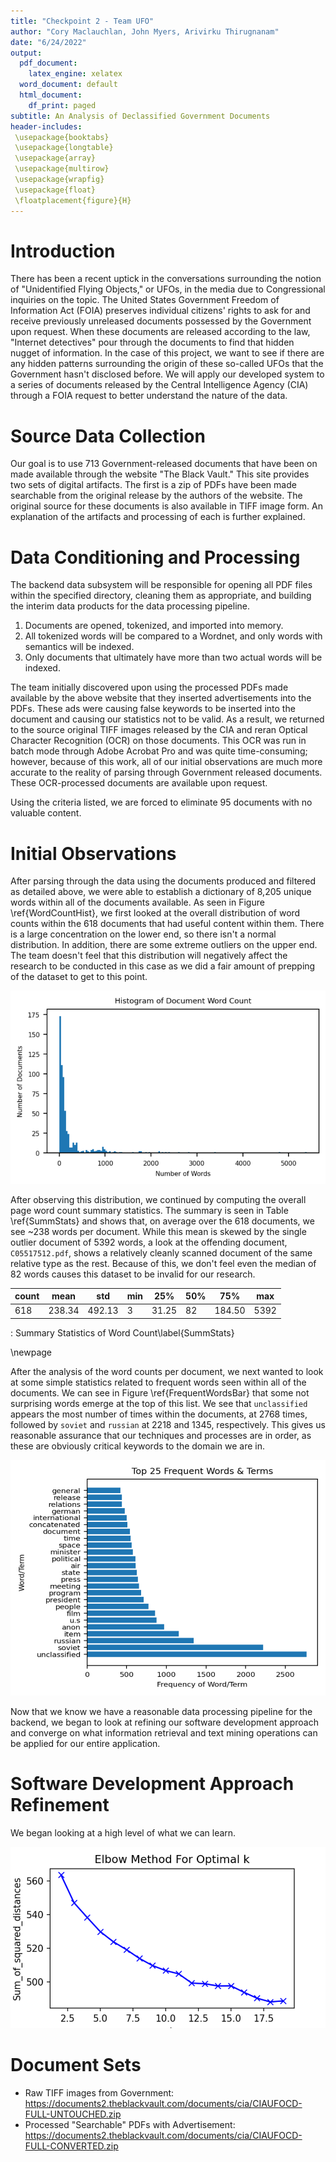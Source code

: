 ```yaml
---
title: "Checkpoint 2 - Team UFO"
author: "Cory Maclauchlan, John Myers, Arivirku Thirugnanam"
date: "6/24/2022"
output:
  pdf_document:
    latex_engine: xelatex
  word_document: default
  html_document:
    df_print: paged
subtitle: An Analysis of Declassified Government Documents
header-includes:
 \usepackage{booktabs}
 \usepackage{longtable}
 \usepackage{array}
 \usepackage{multirow}
 \usepackage{wrapfig}
 \usepackage{float}
 \floatplacement{figure}{H}
---
```


# Introduction

There has been a recent uptick in the conversations surrounding the notion of "Unidentified Flying Objects," or UFOs, in the media due to Congressional inquiries on the topic. The United States Government Freedom of Information Act (FOIA) preserves individual citizens' rights to ask for and receive previously unreleased documents possessed by the Government upon request. When these documents are released according to the law, "Internet detectives" pour through the documents to find that hidden nugget of information. In the case of this project, we want to see if there are any hidden patterns surrounding the origin of these so-called UFOs that the Government hasn't disclosed before. We will apply our developed system to a series of documents released by the Central Intelligence Agency (CIA) through a FOIA request to better understand the nature of the data.

# Source Data Collection

Our goal is to use 713 Government-released documents that have been on made available through the website "The Black Vault." This site provides two sets of digital artifacts. The first is a zip of PDFs have been made searchable from the original release by the authors of the website. The original source for these documents is also available in TIFF image form. An explanation of the artifacts and processing of each is further explained.

# Data Conditioning and Processing

The backend data subsystem will be responsible for opening all PDF files within the specified directory, cleaning them as appropriate, and building the interim data products for the data processing pipeline.

1.  Documents are opened, tokenized, and imported into memory.
2.  All tokenized words will be compared to a Wordnet, and only words with semantics will be indexed.
3.  Only documents that ultimately have more than two actual words will be indexed.

The team initially discovered upon using the processed PDFs made available by the above website that they inserted advertisements into the PDFs. These ads were causing false keywords to be inserted into the document and causing our statistics not to be valid. As a result, we returned to the source original TIFF images released by the CIA and reran Optical Character Recognition (OCR) on those documents. This OCR was run in batch mode through Adobe Acrobat Pro and was quite time-consuming; however, because of this work, all of our initial observations are much more accurate to the reality of parsing through Government released documents. These OCR-processed documents are available upon request.

Using the criteria listed, we are forced to eliminate 95 documents with no valuable content.

# Initial Observations

After parsing through the data using the documents produced and filtered as detailed above, we were able to establish a dictionary of 8,205 unique words within all of the documents available. As seen in Figure \ref{WordCountHist}, we first looked at the overall distribution of word counts within the 618 documents that had useful content within them. There is a large concentration on the lower end, so there isn't a normal distribution. In addition, there are some extreme outliers on the upper end. The team doesn't feel that this distribution will negatively affect the research to be conducted in this case as we did a fair amount of prepping of the dataset to get to this point.

![Histogram of Word Count\label{WordCountHist}](./images/WordCountHist.png)

After observing this distribution, we continued by computing the overall page word count summary statistics. The summary is seen in Table \ref{SummStats} and shows that, on average over the 618 documents, we see \~238 words per document. While this mean is skewed by the single outlier document of 5392 words, a look at the offending document, `C05517512.pdf`, shows a relatively cleanly scanned document of the same relative type as the rest. Because of this, we don't feel even the median of 82 words causes this dataset to be invalid for our research.

| count | mean   | std    | min | 25%   | 50% | 75%    | max  |
|-------|--------|--------|-----|-------|-----|--------|------|
| 618   | 238.34 | 492.13 | 3   | 31.25 | 82  | 184.50 | 5392 |

: Summary Statistics of Word Count\label{SummStats}

\newpage

After the analysis of the word counts per document, we next wanted to look at some simple statistics related to frequent words seen within all of the documents. We can see in Figure \ref{FrequentWordsBar} that some not surprising words emerge at the top of this list. We see that `unclassified` appears the most number of times within the documents, at 2768 times, followed by `soviet` and `russian` at 2218 and 1345, respectively. This gives us reasonable assurance that our techniques and processes are in order, as these are obviously critical keywords to the domain we are in.

![Top 25 Frequent Words\label{FrequentWordsBar}](./images/FrequentWordsBar.png)

Now that we know we have a reasonable data processing pipeline for the backend, we began to look at refining our software development approach and converge on what information retrieval and text mining operations can be applied for our entire application.

# Software Development Approach Refinement

We began looking at a high level of what we can learn.

![Plot of 2-20 Clusters\label{ElbowMethodOptimalK}](./images/ElbowMethodOptimalK.png)

# Document Sets

-   Raw TIFF images from Government: <https://documents2.theblackvault.com/documents/cia/CIAUFOCD-FULL-UNTOUCHED.zip>
-   Processed "Searchable" PDFs with Advertisement: <https://documents2.theblackvault.com/documents/cia/CIAUFOCD-FULL-CONVERTED.zip>
